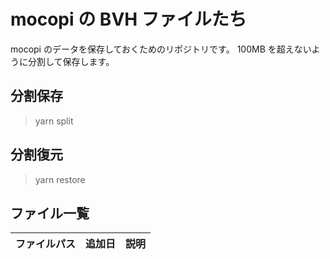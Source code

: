 # mocopi の BVH ファイルたち
mocopi のデータを保存しておくためのリポジトリです。
100MB を超えないように分割して保存します。

## 分割保存
> yarn split

## 分割復元
> yarn restore

## ファイル一覧
| ファイルパス | 追加日 | 説明 |
|:--|:--|:--|
<!-- append here -->
